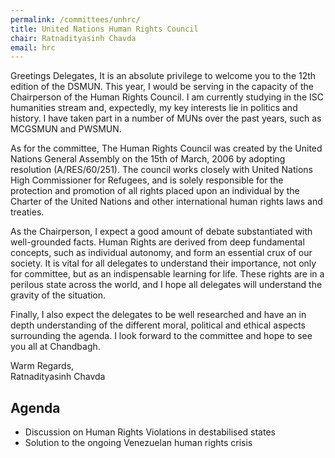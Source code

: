 ```yaml
---
permalink: /committees/unhrc/
title: United Nations Human Rights Council
chair: Ratnadityasinh Chavda
email: hrc
---
```


Greetings Delegates,
It is an absolute privilege to welcome you to the 12th edition of the DSMUN. This year, I would be serving in the capacity of the Chairperson of the Human Rights Council. I am currently studying in the ISC humanities stream and, expectedly, my key interests lie in politics and history. I have taken part in a number of MUNs over the past years, such as MCGSMUN and PWSMUN.

As for the committee, The Human Rights Council was created by the United Nations General Assembly on the 15th of March, 2006 by adopting resolution (A/RES/60/251). The council works closely with United Nations High Commissioner for Refugees, and is solely responsible for the protection and promotion of all rights placed upon an individual by the Charter of the United Nations and other international human rights laws and treaties.

As the Chairperson, I expect a good amount of debate substantiated with well-grounded facts. Human Rights are derived from deep fundamental concepts, such as individual autonomy, and form an essential crux of our society. It is vital for all delegates to understand their importance, not only for committee, but as an indispensable learning for life. These rights are in a perilous state across the world, and I hope all delegates will understand the gravity of the situation.

Finally, I also expect the delegates to be well researched and have an in depth understanding of the different moral, political and ethical aspects surrounding the agenda. I look forward to the committee and hope to see you all at Chandbagh.

Warm Regards,<br>
Ratnadityasinh Chavda

## Agenda

- Discussion on Human Rights Violations in destabilised states
- Solution to the ongoing Venezuelan human rights crisis
